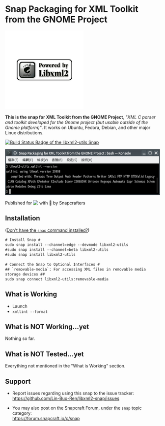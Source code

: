 # Snap Packaging for XML Toolkit from the GNOME Project

  ![Icon of XML Toolkit from the GNOME Project](gui/icon.png "Icon of XML Toolkit from the GNOME Project")


**This is the snap for XML Toolkit from the GNOME Project**, *"XML C parser and toolkit developed for the Gnome project (but usable outside of the Gnome platform)"*. It works on Ubuntu, Fedora, Debian, and other major Linux distributions.

[![Build Status Badge of the `libxml2-utils` Snap](https://build.snapcraft.io/badge/Lin-Buo-Ren/libxml2-snap.svg "Build Status of the `libxml2-utils` snap")](https://build.snapcraft.io/user/Lin-Buo-Ren/libxml2-snap)

![Screenshot of the Snapped Application](screenshots/xmllint-version.png "Screenshot of the Snapped Application")

Published for <img src="http://anything.codes/slack-emoji-for-techies/emoji/tux.png" align="top" width="24" /> with 💝 by Snapcrafters

## Installation
([Don't have the `snap` command installed?](https://snapcraft.io/docs/core/install))

    # Install Snap #
    sudo snap install --channel=edge --devmode libxml2-utils
    #sudo snap install --channel=beta libxml2-utils
    #sudo snap install libxml2-utils
    
    # Connect the Snap to Optional Interfaces #
    ## `removable-media`: For accessing XML files in removable media storage devices ##
    sudo snap connect libxml2-utils:removable-media

## What is Working

* Launch
* `xmllint --format`

## What is NOT Working...yet 

Nothing so far.

## What is NOT Tested...yet

Everything not mentioned in the "What is Working" section.

## Support

* Report issues regarding using this snap to the issue tracker:  
  <https://github.com/Lin-Buo-Ren/libxml2-snap/issues>

* You may also post on the Snapcraft Forum, under the `snap` topic category:  
  <https://forum.snapcraft.io/c/snap>


